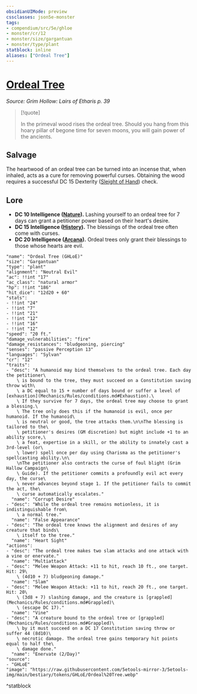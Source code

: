 ```yaml
---
obsidianUIMode: preview
cssclasses: json5e-monster
tags:
- compendium/src/5e/ghloe
- monster/cr/12
- monster/size/gargantuan
- monster/type/plant
statblock: inline
aliases: ["Ordeal Tree"]
---
```

# [Ordeal Tree](Mechanics\bestiary\plant/ordeal-tree-ghloe.md)
*Source: Grim Hollow: Lairs of Etharis p. 39*  

> [!quote]  
> 
> In the primeval wood rises the ordeal tree. Should you hang from this hoary pillar of begone time for seven moons, you will gain power of the ancients.

## Salvage

The heartwood of an ordeal tree can be turned into an incense that, when inhaled, acts as a cure for removing powerful curses. Obtaining the wood requires a successful DC 15 Dexterity ([Sleight of Hand](Mechanics/Rules/skills.md#Sleight%20of%20Hand)) check.

## Lore

- **DC 10 Intelligence ([Nature](Mechanics/Rules/skills.md#Nature)).** Lashing yourself to an ordeal tree for 7 days can grant a petitioner power based on their heart's desire.  
- **DC 15 Intelligence ([History](Mechanics/Rules/skills.md#History)).** The blessings of the ordeal tree often come with curses.  
- **DC 20 Intelligence ([Arcana](Mechanics/Rules/skills.md#Arcana)).** Ordeal trees only grant their blessings to those whose hearts are evil.  

```statblock
"name": "Ordeal Tree (GHLoE)"
"size": "Gargantuan"
"type": "plant"
"alignment": "Neutral Evil"
"ac": !!int "17"
"ac_class": "natural armor"
"hp": !!int "186"
"hit_dice": "12d20 + 60"
"stats":
- !!int "24"
- !!int "7"
- !!int "21"
- !!int "12"
- !!int "16"
- !!int "12"
"speed": "20 ft."
"damage_vulnerabilities": "fire"
"damage_resistances": "bludgeoning, piercing"
"senses": "passive Perception 13"
"languages": "Sylvan"
"cr": "12"
"traits":
- "desc": "A humanoid may bind themselves to the ordeal tree. Each day the petitioner\
    \ is bound to the tree, they must succeed on a Constitution saving throw with\
    \ a DC equal to 15 + number of days bound or suffer a level of [exhaustion](Mechanics/Rules/conditions.md#Exhaustion).\
    \ If they survive for 7 days, the ordeal tree may choose to grant a blessing.\
    \ The tree only does this if the humanoid is evil, once per humanoid. If the humanoid\
    \ is neutral or good, the tree attacks them.\n\nThe blessing is tailored to the\
    \ petitioner's desires (GM discretion) but might include +1 to an ability score,\
    \ a feat, expertise in a skill, or the ability to innately cast a 3rd-level (or\
    \ lower) spell once per day using Charisma as the petitioner's spellcasting ability.\n\
    \nThe petitioner also contracts the curse of foul blight (Grim Hallow Campaign\
    \ Guide). If the petitioner commits a profoundly evil act every day, the curse\
    \ never advances beyond stage 1. If the petitioner fails to commit the act, the\
    \ curse automatically escalates."
  "name": "Corrupt Desire"
- "desc": "While the ordeal tree remains motionless, it is indistinguishable from\
    \ a normal tree."
  "name": "False Appearance"
- "desc": "The ordeal tree knows the alignment and desires of any creature that binds\
    \ itself to the tree."
  "name": "Heart Sight"
"actions":
- "desc": "The ordeal tree makes two slam attacks and one attack with a vine or enervate."
  "name": "Multiattack"
- "desc": "Melee Weapon Attack: +11 to hit, reach 10 ft., one target. Hit: 29\
    \ (4d10 + 7) bludgeoning damage."
  "name": "Slam"
- "desc": "Melee Weapon Attack: +11 to hit, reach 20 ft., one target. Hit: 20\
    \ (3d8 + 7) slashing damage, and the creature is [grappled](Mechanics/Rules/conditions.md#Grappled)\
    \ (escape DC 17)."
  "name": "Vine"
- "desc": "A creature bound to the ordeal tree or [grappled](Mechanics/Rules/conditions.md#Grappled)\
    \ by it must succeed on a DC 17 Constitution saving throw or suffer 44 (8d10)\
    \ necrotic damage. The ordeal tree gains temporary hit points equal to half the\
    \ damage done."
  "name": "Enervate (2/Day)"
"source":
- "GHLoE"
"image": "https://raw.githubusercontent.com/5etools-mirror-3/5etools-img/main/bestiary/tokens/GHLoE/Ordeal%20Tree.webp"
```
^statblock
